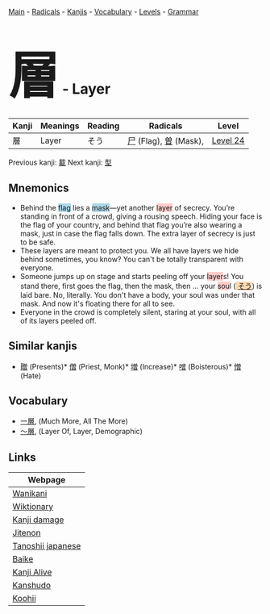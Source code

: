 <style> bigfont {font-size: 100px}</style>
[Main](../index.md) -
[Radicals](../radicals.md) -
[Kanjis](../kanjis.md) -
[Vocabulary](../vocabulary.md) -
[Levels](../levels.md) -
[Grammar](../grammar.md)
# <bigfont> 層</bigfont> - Layer 

| Kanji | Meanings | Reading | Radicals | Level |
| --- | --- | --- | --- | --- |
| 層 | Layer | そう | [尸](../radicals/尸.md) (Flag), [曽](../radicals/曽.md) (Mask),  | [Level 24](../levels/wk_level24.md) |

Previous kanji: [載](載.md) Next kanji: [型](型.md) 

## Mnemonics
 * Behind the <span style="background-color:#ADD8E6"> flag</span> lies a <span style="background-color:#ADD8E6"> mask</span>—yet another <span style="background-color:#ffcccb"> layer</span> of secrecy. You’re standing in front of a crowd, giving a rousing speech. Hiding your face is the flag of your country, and behind that flag you’re also wearing a mask, just in case the flag falls down. The extra layer of secrecy is just to be safe.
* These layers are meant to protect you. We all have layers we hide behind sometimes, you know? You can't be totally transparent with everyone.
* Someone jumps up on stage and starts peeling off your <span style="background-color:#ffcccb"> layer</span>s! You stand there, first goes the flag, then the mask, then ... your <span style="background-color:#ffcccb"> sou</span>l (<span style="background-color:#fed8b1"> [そう](https://jisho.org/search/そう)</span>) is laid bare. No, literally. You don't have a body, your soul was under that mask. And now it's floating there for all to see.
* Everyone in the crowd is completely silent, staring at your soul, with all of its layers peeled off.


## Similar kanjis
 * [贈](贈.md) (Presents)* [僧](僧.md) (Priest, Monk)* [増](増.md) (Increase)* [噌](噌.md) (Boisterous)* [憎](憎.md) (Hate)


## Vocabulary
 * [一層](../vocabulary/層.md), (Much More, All The More)
* [〜層](../vocabulary/層.md), (Layer Of, Layer, Demographic)



## Links 

| Webpage |
| --- |
| [Wanikani          ](https://www.wanikani.com/kanji/層) |
| [Wiktionary        ](https://en.wiktionary.org/wiki/層) |
| [Kanji damage      ](http://www.kanjidamage.com/kanji/search?utf8=✓&q=層) |
| [Jitenon           ](https://jitenon.com/kanji/層) |
| [Tanoshii japanese ](https://www.tanoshiijapanese.com/dictionary/kanji.cfm?k=層) |
| [Baike             ](https://baike.baidu.com/item/層) |
| [Kanji Alive       ](https://app.kanjialive.com/層) |
| [Kanshudo          ](https://www.kanshudo.com/searchmn?q=層) |
| [Koohii            ](https://kanji.koohii.com/study/kanji/層) |
